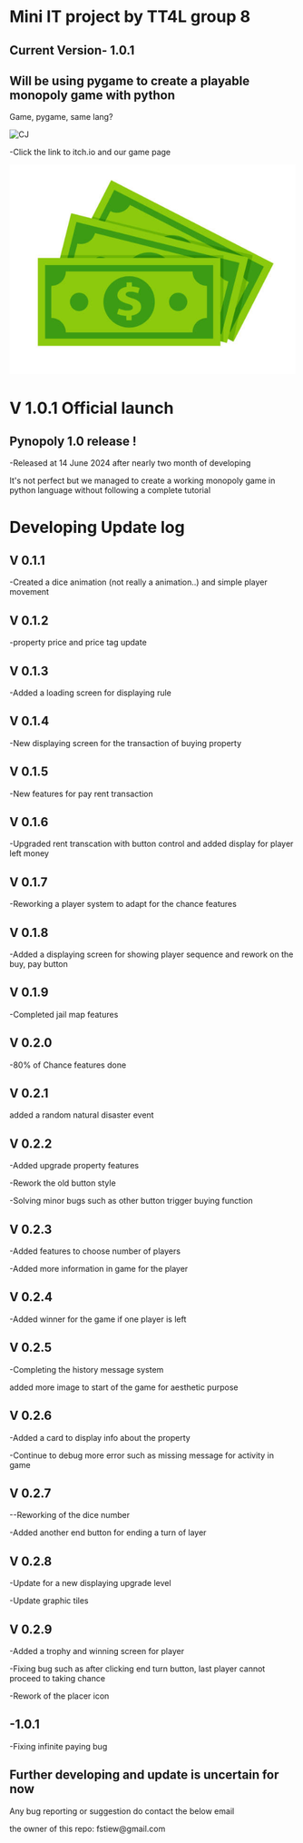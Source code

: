 <h1 >Mini IT project by TT4L group 8</h1>
<h2>Current Version- 1.0.1 </h2>
<h2>Will be using pygame to create a playable monopoly game with python</h2>
<p align="left">Game, pygame, same lang? </p>
<img alt="CJ" src="https://media1.tenor.com/m/cJRcMyUAiMcAAAAd/ah-shit-here-we-go-again-ah-shit.gif">
<p>-Click the link to itch.io and our game page</p>

[<img src="pic/logo.jpg">](https://f456.itch.io/pynopoly)

<h1>V 1.0.1 Official launch</h1>
<h2>Pynopoly 1.0 release !</h2>
<p>-Released at 14 June 2024 after nearly two month of developing </p>
<p>It's not perfect but we managed to create a working monopoly game in python language without following a complete tutorial </p>
<h1>Developing Update log </h1>
<h2>V 0.1.1</h2>
<p>-Created a dice animation (not really a animation..) and simple player movement</p>
<h2>V 0.1.2</h2>
<p>-property price and price tag update</p>
<h2>V 0.1.3</h2>
<p>-Added a loading screen for displaying rule</p>
<h2>V 0.1.4</h2>
<p>-New displaying screen for the transaction of buying property</p >
<h2>V 0.1.5</h2>
<p>-New features for pay rent transaction</p>
<h2>V 0.1.6</h2>
<p>-Upgraded rent transcation with button control and added display for player left money</p>
<h2>V 0.1.7</h2>
<p>-Reworking a player system to adapt for the chance features</p>
<h2>V 0.1.8</h2>
<p>-Added a displaying screen for showing player sequence and rework on the buy, pay button</p>
<h2>V 0.1.9 </h2>
<p>-Completed jail map features</p>
<h2>V 0.2.0</h2>
<p>-80% of Chance features done</p>
<h2>V 0.2.1</h2>
<p>added a random natural disaster event</p>
<h2>V 0.2.2</h2>
<p>-Added upgrade property features </p>
<p>-Rework the old button style</p>
<p>-Solving minor bugs such as other button trigger buying function</p>
<h2>V 0.2.3</h2>
<p>-Added features to choose number of players</p>
<p>-Added more information in game for the player</p>
<h2>V 0.2.4</h2>
<p>-Added winner for the game if one player is left</p>
<h2>V 0.2.5</h2>
<p>-Completing the history message system</p>
<p>added more image to start of the game for aesthetic purpose</p>
<h2>V 0.2.6 </h2>
<p>-Added a card to display info about the property</p>
<p>-Continue to debug more error such as missing message for activity in game</p>
<h2>V 0.2.7</h2>
<p>--Reworking of the dice number</p>
<p>-Added another end button for ending a turn of layer</p>
<h2>V 0.2.8 </h2>
<p>-Update for a new displaying upgrade level</p>
<p>-Update graphic tiles</p>
<h2>V 0.2.9 </h2>
<p>-Added a trophy and winning screen for player</p>
<p>-Fixing bug such as after clicking end turn button, last player cannot proceed to taking chance </p>
<p>-Rework of the placer icon</p>
<h2>-1.0.1</h2>
<p>-Fixing infinite paying bug</p>

<h2>Further developing and update is uncertain for now</h2>
<p>Any bug reporting or suggestion do contact the below email</p>
<p>the owner of this repo: fstiew@gmail.com</p>